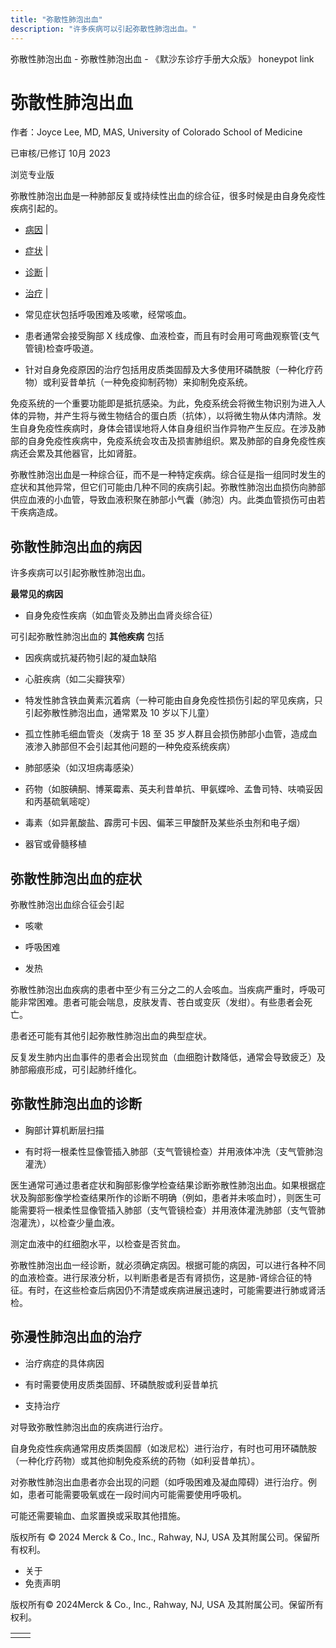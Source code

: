 ```yaml
---
title: "弥散性肺泡出血"
description: "许多疾病可以引起弥散性肺泡出血。"
---
```


﻿弥散性肺泡出血 \- 弥散性肺泡出血 \- 《默沙东诊疗手册大众版》 honeypot link

# 弥散性肺泡出血

作者：Joyce Lee, MD, MAS, University of Colorado School of Medicine

已审核/已修订 10月 2023

浏览专业版

弥散性肺泡出血是一种肺部反复或持续性出血的综合征，很多时候是由自身免疫性疾病引起的。

- [病因](#病因_v8552100_zh) \|
- [症状](#症状_v8552122_zh) \|
- [诊断](#诊断_v8552126_zh) \|
- [治疗](#治疗_v8552131_zh) \|

- 常见症状包括呼吸困难及咳嗽，经常咳血。

- 患者通常会接受胸部 X 线成像、血液检查，而且有时会用可弯曲观察管(支气管镜)检查呼吸道。

- 针对自身免疫原因的治疗包括用皮质类固醇及大多使用环磷酰胺（一种化疗药物）或利妥昔单抗（一种免疫抑制药物）来抑制免疫系统。


免疫系统的一个重要功能即是抵抗感染。为此，免疫系统会将微生物识别为进入人体的异物，并产生将与微生物结合的蛋白质（抗体），以将微生物从体内清除。发生自身免疫性疾病时，身体会错误地将人体自身组织当作异物产生反应。在涉及肺部的自身免疫性疾病中，免疫系统会攻击及损害肺组织。累及肺部的自身免疫性疾病还会累及其他器官，比如肾脏。

弥散性肺泡出血是一种综合征，而不是一种特定疾病。综合征是指一组同时发生的症状和其他异常，但它们可能由几种不同的疾病引起。弥散性肺泡出血损伤向肺部供应血液的小血管，导致血液积聚在肺部小气囊（肺泡）内。此类血管损伤可由若干疾病造成。

## 弥散性肺泡出血的病因

许多疾病可以引起弥散性肺泡出血。

**最常见的病因**

- 自身免疫性疾病（如血管炎及肺出血肾炎综合征）


可引起弥散性肺泡出血的 **其他疾病** 包括

- 因疾病或抗凝药物引起的凝血缺陷

- 心脏疾病（如二尖瓣狭窄）

- 特发性肺含铁血黄素沉着病（一种可能由自身免疫性损伤引起的罕见疾病，只引起弥散性肺泡出血，通常累及 10 岁以下儿童）

- 孤立性肺毛细血管炎（发病于 18 至 35 岁人群且会损伤肺部小血管，造成血液渗入肺部但不会引起其他问题的一种免疫系统疾病）

- 肺部感染（如汉坦病毒感染）

- 药物（如胺碘酮、博莱霉素、英夫利昔单抗、甲氨蝶呤、孟鲁司特、呋喃妥因和丙基硫氧嘧啶）

- 毒素（如异氰酸盐、霹雳可卡因、偏苯三甲酸酐及某些杀虫剂和电子烟）

- 器官或骨髓移植


## 弥散性肺泡出血的症状

弥散性肺泡出血综合征会引起

- 咳嗽

- 呼吸困难

- 发热


弥散性肺泡出血疾病的患者中至少有三分之二的人会咳血。当疾病严重时，呼吸可能非常困难。患者可能会喘息，皮肤发青、苍白或变灰（发绀）。有些患者会死亡。

患者还可能有其他引起弥散性肺泡出血的典型症状。

反复发生肺内出血事件的患者会出现贫血（血细胞计数降低，通常会导致疲乏）及肺部瘢痕形成，可引起肺纤维化。

## 弥散性肺泡出血的诊断

- 胸部计算机断层扫描

- 有时将一根柔性显像管插入肺部（支气管镜检查）并用液体冲洗（支气管肺泡灌洗）


医生通常可通过患者症状和胸部影像学检查结果诊断弥散性肺泡出血。如果根据症状及胸部影像学检查结果所作的诊断不明确（例如，患者并未咳血时），则医生可能需要将一根柔性显像管插入肺部（支气管镜检查）并用液体灌洗肺部（支气管肺泡灌洗），以检查少量血液。

测定血液中的红细胞水平，以检查是否贫血。

弥散性肺泡出血一经诊断，就必须确定病因。根据可能的病因，可以进行各种不同的血液检查。进行尿液分析，以判断患者是否有肾损伤，这是肺-肾综合征的特征。有时，在这些检查后病因仍不清楚或疾病进展迅速时，可能需要进行肺或肾活检。

## 弥漫性肺泡出血的治疗

- 治疗病症的具体病因

- 有时需要使用皮质类固醇、环磷酰胺或利妥昔单抗

- 支持治疗


对导致弥散性肺泡出血的疾病进行治疗。

自身免疫性疾病通常用皮质类固醇（如泼尼松）进行治疗，有时也可用环磷酰胺（一种化疗药物）或其他抑制免疫系统的药物（如利妥昔单抗）。

对弥散性肺泡出血患者亦会出现的问题（如呼吸困难及凝血障碍）进行治疗。例如，患者可能需要吸氧或在一段时间内可能需要使用呼吸机。

可能还需要输血、血浆置换或采取其他措施。



版权所有 © 2024
Merck & Co., Inc., Rahway, NJ, USA 及其附属公司。保留所有权利。

- 关于
- 免责声明

版权所有© 2024Merck & Co., Inc., Rahway, NJ, USA 及其附属公司。保留所有权利。

|     |     |
| --- | --- |
|  |  |
